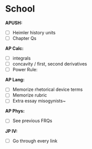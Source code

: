# School
**APUSH:**
- [ ] Heimler history units
- [ ] Chapter Qs

**AP Calc:**
- [ ] integrals
- [ ] concavity / first, second derivatives
- [ ] Power Rule:

**AP Lang:**
- [ ] Memorize rhetorical device terms
- [ ] Memorize rubric
- [ ] Extra essay misogynists~

**AP Phys:**
- [ ] See previous FRQs

**JP IV:**
- [ ] Go through every link
